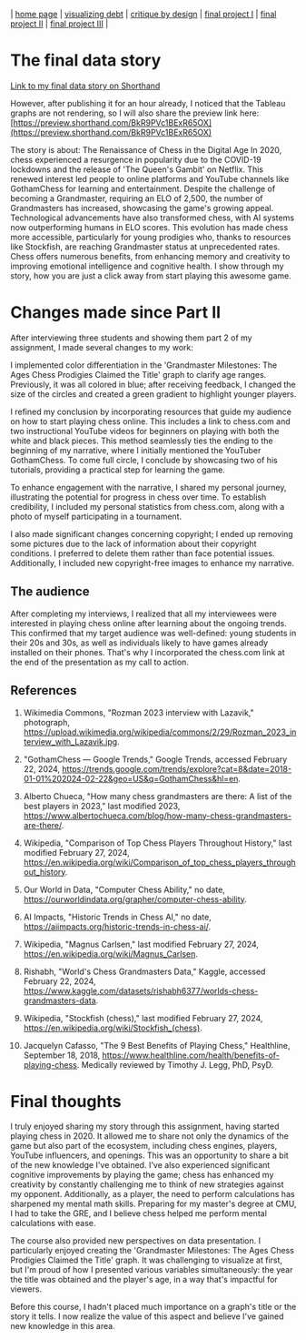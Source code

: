 | [home page](README) | [visualizing debt](visualizing-government-debt) | [critique by design](critique-by-design) | [final project I](final-project-part-one) | [final project II](final-project-part-two) | [final project III](final-project-part-three) |

# The final data story
[Link to my final data story on Shorthand](https://carnegiemellon.shorthandstories.com/renaissance-of-chess/index.html)

However, after publishing it for an hour already, I noticed that the Tableau graphs are not rendering, so I will also share the preview link here: [https://preview.shorthand.com/BkR9PVc1BExR65OX](https://preview.shorthand.com/BkR9PVc1BExR65OX)

The story is about: The Renaissance of Chess in the Digital Age
In 2020, chess experienced a resurgence in popularity due to the COVID-19 lockdowns and the release of 'The Queen's Gambit' on Netflix. This renewed interest led people to online platforms and YouTube channels like GothamChess for learning and entertainment. Despite the challenge of becoming a Grandmaster, requiring an ELO of 2,500, the number of Grandmasters has increased, showcasing the game's growing appeal.
Technological advancements have also transformed chess, with AI systems now outperforming humans in ELO scores. This evolution has made chess more accessible, particularly for young prodigies who, thanks to resources like Stockfish, are reaching Grandmaster status at unprecedented rates.
Chess offers numerous benefits, from enhancing memory and creativity to improving emotional intelligence and cognitive health. I show through my story, how you are just a click away from start playing this awesome game.

# Changes made since Part II
After interviewing three students and showing them part 2 of my assignment, I made several changes to my work:

I implemented color differentiation in the 'Grandmaster Milestones: The Ages Chess Prodigies Claimed the Title' graph to clarify age ranges. Previously, it was all colored in blue; after receiving feedback, I changed the size of the circles and created a green gradient to highlight younger players.

I refined my conclusion by incorporating resources that guide my audience on how to start playing chess online. This includes a link to chess.com and two instructional YouTube videos for beginners on playing with both the white and black pieces. This method seamlessly ties the ending to the beginning of my narrative, where I initially mentioned the YouTuber GothamChess. To come full circle, I conclude by showcasing two of his tutorials, providing a practical step for learning the game.

To enhance engagement with the narrative, I shared my personal journey, illustrating the potential for progress in chess over time. To establish credibility, I included my personal statistics from chess.com, along with a photo of myself participating in a tournament.

I also made significant changes concerning copyright; I ended up removing some pictures due to the lack of information about their copyright conditions. I preferred to delete them rather than face potential issues. Additionally, I included new copyright-free images to enhance my narrative.

## The audience
After completing my interviews, I realized that all my interviewees were interested in playing chess online after learning about the ongoing trends. This confirmed that my target audience was well-defined: young students in their 20s and 30s, as well as individuals likely to have games already installed on their phones. That's why I incorporated the chess.com link at the end of the presentation as my call to action.

## References
1. Wikimedia Commons, "Rozman 2023 interview with Lazavik," photograph, https://upload.wikimedia.org/wikipedia/commons/2/29/Rozman_2023_interview_with_Lazavik.jpg.

2. "GothamChess — Google Trends," Google Trends, accessed February 22, 2024, https://trends.google.com/trends/explore?cat=8&date=2018-01-01%202024-02-22&geo=US&q=GothamChess&hl=en.

3. Alberto Chueca, "How many chess grandmasters are there: A list of the best players in 2023," last modified 2023, https://www.albertochueca.com/blog/how-many-chess-grandmasters-are-there/.

4. Wikipedia, "Comparison of Top Chess Players Throughout History," last modified February 27, 2024, https://en.wikipedia.org/wiki/Comparison_of_top_chess_players_throughout_history.

5. Our World in Data, "Computer Chess Ability," no date, https://ourworldindata.org/grapher/computer-chess-ability.

6. AI Impacts, "Historic Trends in Chess AI," no date, https://aiimpacts.org/historic-trends-in-chess-ai/.

7. Wikipedia, "Magnus Carlsen," last modified February 27, 2024, https://en.wikipedia.org/wiki/Magnus_Carlsen.

8. Rishabh, "World's Chess Grandmasters Data," Kaggle, accessed February 22, 2024, https://www.kaggle.com/datasets/rishabh6377/worlds-chess-grandmasters-data.

9. Wikipedia, "Stockfish (chess)," last modified February 27, 2024, https://en.wikipedia.org/wiki/Stockfish_(chess).

10. Jacquelyn Cafasso, "The 9 Best Benefits of Playing Chess," Healthline, September 18, 2018, https://www.healthline.com/health/benefits-of-playing-chess. Medically reviewed by Timothy J. Legg, PhD, PsyD.

# Final thoughts
I truly enjoyed sharing my story through this assignment, having started playing chess in 2020. It allowed me to share not only the dynamics of the game but also part of the ecosystem, including chess engines, players, YouTube influencers, and openings. This was an opportunity to share a bit of the new knowledge I've obtained. I've also experienced significant cognitive improvements by playing the game; chess has enhanced my creativity by constantly challenging me to think of new strategies against my opponent.
Additionally, as a player, the need to perform calculations has sharpened my mental math skills. Preparing for my master's degree at CMU, I had to take the GRE, and I believe chess helped me perform mental calculations with ease.

The course also provided new perspectives on data presentation. I particularly enjoyed creating the 'Grandmaster Milestones: The Ages Chess Prodigies Claimed the Title' graph. It was challenging to visualize at first, but I'm proud of how I presented various variables simultaneously: the year the title was obtained and the player's age, in a way that's impactful for viewers.

Before this course, I hadn't placed much importance on a graph's title or the story it tells. I now realize the value of this aspect and believe I've gained new knowledge in this area.
